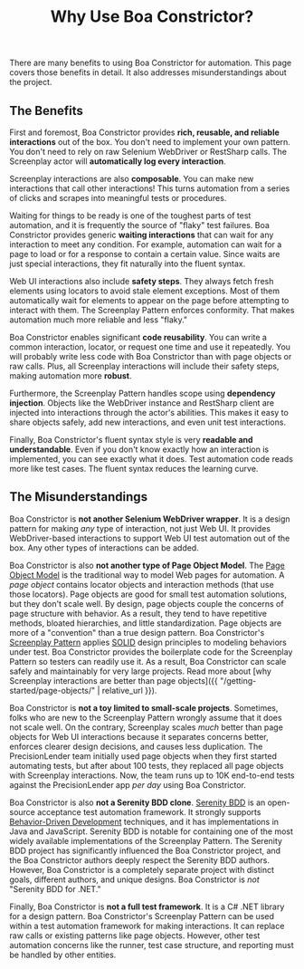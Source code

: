 ﻿---
title: Why Use Boa Constrictor?
layout: single
permalink: /getting-started/why-boa-constrictor/
toc: true
---

There are many benefits to using Boa Constrictor for automation.
This page covers those benefits in detail.
It also addresses misunderstandings about the project.


## The Benefits

First and foremost, Boa Constrictor provides **rich, reusable, and reliable interactions** out of the box.
You don't need to implement your own pattern.
You don't need to rely on raw Selenium WebDriver or RestSharp calls.
The Screenplay actor will **automatically log every interaction**.

Screenplay interactions are also **composable**.
You can make new interactions that call other interactions!
This turns automation from a series of clicks and scrapes into meaningful tests or procedures.

Waiting for things to be ready is one of the toughest parts of test automation,
and it is frequently the source of "flaky" test failures.
Boa Constrictor provides generic **waiting interactions** that can wait for any interaction to meet any condition.
For example, automation can wait for a page to load or for a response to contain a certain value.
Since waits are just special interactions, they fit naturally into the fluent syntax.

Web UI interactions also include **safety steps**.
They always fetch fresh elements using locators to avoid stale element exceptions.
Most of them automatically wait for elements to appear on the page before attempting to interact with them.
The Screenplay Pattern enforces conformity.
That makes automation much more reliable and less "flaky."

Boa Constrictor enables significant **code reusability**.
You can write a common interaction, locator, or request one time and use it repeatedly.
You will probably write less code with Boa Constrictor than with page objects or raw calls.
Plus, all Screenplay interactions will include their safety steps, making automation more **robust**.

Furthermore, the Screenplay Pattern handles scope using **dependency injection**.
Objects like the WebDriver instance and RestSharp client are injected into interactions through the actor's abilities.
This makes it easy to share objects safely, add new interactions, and even unit test interactions.

Finally, Boa Constrictor's fluent syntax style is very **readable and understandable**.
Even if you don't know exactly how an interaction is implemented, you can see exactly what it does.
Test automation code reads more like test cases.
The fluent syntax reduces the learning curve.


## The Misunderstandings

Boa Constrictor is **not another Selenium WebDriver wrapper**.
It is a design pattern for making *any* type of interaction, not just Web UI.
It provides WebDriver-based interactions to support Web UI test automation out of the box.
Any other types of interactions can be added.

Boa Constrictor is also **not another type of Page Object Model**.
The [Page Object Model](https://www.selenium.dev/documentation/en/guidelines_and_recommendations/page_object_models/)
is the traditional way to model Web pages for automation.
A *page object* contains locator objects and interaction methods (that use those locators).
Page objects are good for small test automation solutions, but they don't scale well.
By design, page objects couple the concerns of page structure with behavior.
As a result, they tend to have repetitive methods, bloated hierarchies, and little standardization.
Page objects are more of a "convention" than a true design pattern.
Boa Constrictor's [Screenplay Pattern](https://www.infoq.com/articles/Beyond-Page-Objects-Test-Automation-Serenity-Screenplay/)
applies [SOLID](https://en.wikipedia.org/wiki/SOLID) design principles to modeling behaviors under test.
Boa Constrictor provides the boilerplate code for the Screenplay Pattern so testers can readily use it.
As a result, Boa Constrictor can scale safely and maintainably for very large projects.
Read more about [why Screenplay interactions are better than page objects]({{ "/getting-started/page-objects/" | relative_url }}).

Boa Constrictor is **not a toy limited to small-scale projects**.
Sometimes, folks who are new to the Screenplay Pattern wrongly assume that it does not scale well.
On the contrary, Screenplay scales *much* better than page objects for Web UI interactions
because it separates concerns better, enforces clearer design decisions, and causes less duplication.
The PrecisionLender team initially used page objects when they first started automating tests,
but after about 100 tests, they replaced all page objects with Screenplay interactions.
Now, the team runs up to 10K end-to-end tests against the PrecisionLender app *per day* using Boa Constrictor.

Boa Constrictor is also **not a Serenity BDD clone**.
[Serenity BDD](http://serenity-bdd.info/) is an open-source acceptance test automation framework.
It strongly supports [Behavior-Driven Development](https://automationpanda.com/bdd/) techniques,
and it has implementations in Java and JavaScript.
Serenity BDD is notable for containing one of the most widely available implementations of the Screenplay Pattern.
The Serenity BDD project has significantly influenced the Boa Constrictor project,
and the Boa Constrictor authors deeply respect the Serenity BDD authors.
However, Boa Constrictor is a completely separate project with distinct goals, different authors, and unique designs.
Boa Constrictor is *not* "Serenity BDD for .NET."

Finally, Boa Constrictor is **not a full test framework**.
It is a C# .NET library for a design pattern.
Boa Constrictor's Screenplay Pattern can be used within a test automation framework for making interactions.
It can replace raw calls or existing patterns like page objects.
However, other test automation concerns like the runner, test case structure, and reporting must be handled by other entities.
